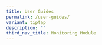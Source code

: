 ```yaml
---
title: User Guides
permalink: /user-guides/
variant: tiptap
description: ""
third_nav_title: Monitoring Module
---
```

